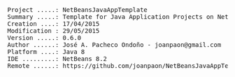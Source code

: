 <pre>

Project .....: NetBeansJavaAppTemplate
Summary .....: Template for Java Application Projects on NetBeans IDE
Creation ....: 17/04/2015
Modification : 29/05/2015
Version .....: 0.6.0
Author ......: José A. Pacheco Ondoño - joanpaon@gmail.com
Platform ....: Java 8
IDE .........: NetBeans 8.2
Remote ......: https://github.com/joanpaon/NetBeansJavaAppTemplate.git

</pre>
